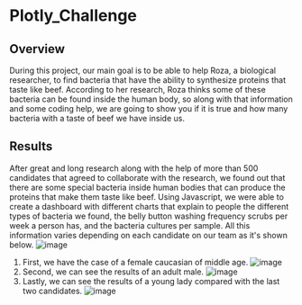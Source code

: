 # Plotly_Challenge

## Overview
During this project, our main goal is to be able to help Roza, a biological researcher, to find bacteria that have the ability to synthesize proteins that taste like beef. According to her research, Roza thinks some of these bacteria can be found inside the human body, so along with that information and some coding help, we are going to show you if it is true and how many bacteria with a taste of beef we have inside us. 

## Results
After great and long research along with the help of more than 500 candidates that agreed to collaborate with the research, we found out that there are some special bacteria inside human bodies that can produce the proteins that make them taste like beef. Using Javascript, we were able to create a dashboard with different charts that explain to people the different types of bacteria we found, the belly button washing frequency scrubs per week a person has, and the bacteria cultures per sample. All this information varies depending on each candidate on our team as it's shown below.
![image](https://user-images.githubusercontent.com/113261292/212243162-79db02bd-7746-41c4-b9d4-cf350fbf1af6.png)
1. First, we have the case of a female caucasian of middle age.
![image](https://user-images.githubusercontent.com/113261292/212243222-4b793df3-6f41-4f2d-8bbb-5fe53099c505.png)
2. Second, we can see the results of an adult male.
![image](https://user-images.githubusercontent.com/113261292/212243740-8a5b1741-3681-491e-a306-2cc02afdaa3e.png)
3. Lastly, we can see the results of a young lady compared with the last two candidates.
![image](https://user-images.githubusercontent.com/113261292/212244020-3b2825a9-2dbf-408a-af58-8b99cf88dfeb.png)



